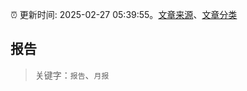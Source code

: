 :alarm_clock: 更新时间: 2025-02-27 05:39:55。[文章来源](/README.md)、[文章分类](/TAGS.md)

## 报告


> 关键字：`报告`、`月报`



